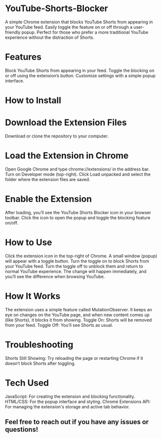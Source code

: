 # YouTube-Shorts-Blocker
A simple Chrome extension that blocks YouTube Shorts from appearing in your YouTube feed. Easily toggle the feature on or off through a user-friendly popup. Perfect for those who prefer a more traditional YouTube experience without the distraction of Shorts.

# Features
Block YouTube Shorts from appearing in your feed.
Toggle the blocking on or off using the extension’s button.
Customize settings with a simple popup interface.

# How to Install
# Download the Extension Files
  Download or clone the repository to your computer.
# Load the Extension in Chrome
  Open Google Chrome and type chrome://extensions/ in the address bar.
  Turn on Developer mode (top-right).
  Click Load unpacked and select the folder where the extension files are saved.
# Enable the Extension
  After loading, you’ll see the YouTube Shorts Blocker icon in your browser toolbar.
  Click the icon to open the popup and toggle the blocking feature on/off.

# How to Use
  Click the extension icon in the top-right of Chrome.
  A small window (popup) will appear with a toggle button.
  Turn the toggle on to block Shorts from your YouTube feed.
  Turn the toggle off to unblock them and return to normal YouTube experience.
  The change will happen immediately, and you’ll see the difference when browsing YouTube.

# How It Works
  The extension uses a simple feature called MutationObserver. It keeps an eye on changes on the YouTube page, and when new content comes up (like Shorts), it blocks it from  showing.
  Toggle On: Shorts will be removed from your feed.
  Toggle Off: You’ll see Shorts as usual.

# Troubleshooting
  Shorts Still Showing: Try reloading the page or restarting Chrome if it doesn’t block Shorts after toggling.

# Tech Used
  JavaScript: For creating the extension and blocking functionality.
  HTML/CSS: For the popup interface and styling.
  Chrome Extensions API: For managing the extension's storage and active tab behavior.

## Feel free to reach out if you have any issues or questions!
